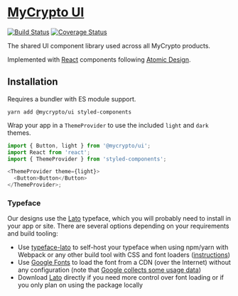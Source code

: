 # [MyCrypto UI](https://mycryptobuilds.com/ui)

[![Build Status](https://travis-ci.org/MyCryptoHQ/ui.svg?branch=master)](https://travis-ci.org/MyCryptoHQ/ui)
[![Coverage Status](https://coveralls.io/repos/github/MyCryptoHQ/ui/badge.svg?branch=master)](https://coveralls.io/github/MyCryptoHQ/ui?branch=master)

The shared UI component library used across all MyCrypto products.

Implemented with [React](https://github.com/facebook/react) components following [Atomic Design](http://atomicdesign.bradfrost.com/).

## Installation

Requires a bundler with ES module support.

`yarn add @mycrypto/ui styled-components`

Wrap your app in a `ThemeProvider` to use the included `light` and `dark` themes.

```js
import { Button, light } from '@mycrypto/ui';
import React from 'react';
import { ThemeProvider } from 'styled-components';

<ThemeProvider theme={light}>
  <Button>Button</Button>
</ThemeProvider>;
```

### Typeface

Our designs use the [Lato](http://www.latofonts.com/) typeface, which you will probably need to install in your app or site. There are several options depending on your requirements and build tooling:

- Use [typeface-lato](https://www.npmjs.com/package/typeface-lato) to self-host your typeface when using npm/yarn with Webpack or any other build tool with CSS and font loaders ([instructions](https://github.com/KyleAMathews/typefaces#how))
- Use [Google Fonts](https://fonts.google.com/specimen/Lato?selection.family=Lato:400,700,900) to load the font from a CDN (over the Internet) without any configuration (note that [Google collects some usage data](https://developers.google.com/fonts/faq#what_does_using_the_google_fonts_api_mean_for_the_privacy_of_my_users))
- Download [Lato](http://www.latofonts.com/) directly if you need more control over font loading or if you only plan on using the package locally
